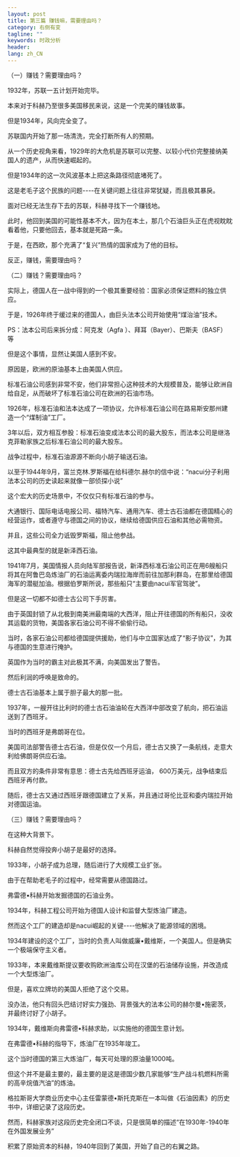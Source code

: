 ```yaml
---
layout: post
title: 第三篇 赚钱嘛，需要理由吗？
category: 右侧有变
tagline: ""
keywords: 时政分析
header:
lang: zh_CN 
---
```


 
<p>（一）赚钱？需要理由吗？</p>
<p>1932年，苏联一五计划开始完毕。</p>
<p>本来对于科赫乃至很多美国移民来说，这是一个完美的赚钱故事。</p>
<p>但是1934年，风向完全变了。</p>
<p>苏联国内开始了那一场清洗，完全打断所有人的预期。</p>
<p>从一个历史视角来看，1929年的大危机是苏联可以完整、以较小代价完整接纳美国人的遗产，从而快速崛起的。</p>
<p>但是1934年的这一次风波基本上把这条路径彻底堵死了。</p>
<p>这是老毛子这个民族的问题----在关键问题上往往非常犹疑，而且极其暴戾。</p>
<p>面对已经无法生存下去的苏联，科赫寻找下一个赚钱地。</p>
<p>此时，他回到美国的可能性基本不大，因为在本土，那几个石油巨头正在虎视眈眈看着他，只要他回去，基本就是死路一条。</p>
<p>于是，在西欧，那个充满了“复兴”热情的国家成为了他的目标。</p>
<p>反正，赚钱，需要理由吗？</p>
<p>（二）赚钱？需要理由吗？</p>
<p>实际上，德国人在一战中得到的一个极其重要经验：国家必须保证燃料的独立供应。</p>
<p>于是，1926年终于缓过来的德国人，由巨头法本公司开始使用“煤治油”技术。</p>
<p>PS：法本公司后来拆分成：阿克发（Agfa ）、拜耳（Bayer）、巴斯夫（BASF）等</p>
<p>但是这个事情，显然让美国人感到不安。</p>
<p>原因是，欧洲的原油基本上由美国人供应。</p>
<p>标准石油公司感到非常不安，他们非常担心这种技术的大规模普及，能够让欧洲自给自足，从而破坏了标准石油公司在欧洲的石油市场。</p>
<p>1926年，标准石油和法本达成了一项协议，允许标准石油公司在路易斯安那州建造一个“煤制油”工厂。</p>
<p>3年以后，双方相互参股：标准石油变成法本公司的最大股东，而法本公司是继洛克菲勒家族之后标准石油公司的最大股东。</p>
<p>战争过程中，标准石油源源不断向小胡子输送石油。</p>
<p>以至于1944年9月，富兰克林.罗斯福在给科德尔.赫尔的信中说：“nacui分子利用法本公司的历史读起来就像一部侦探小说”</p>
<p>这个宏大的历史场景中，不仅仅只有标准石油的参与。</p>
<p>大通银行、国际电话电报公司、福特汽车、通用汽车、德士古石油都在德国精心的经营运作，或者遵守与德国之间的协议，继续给德国供应石油和其他必需物资。</p>
<p>并且，这些公司全力诋毁罗斯福，阻止他参战。</p>
<p>这其中最典型的就是新泽西石油。</p>
<p>1941年7月，美国情报人员向陆军部报告说，新泽西标准石油公司正在用6艘船只将其在阿鲁巴岛炼油厂的石油运离委内瑞拉海岸而前往加那利群岛，在那里给德国海军的潜艇加油。根据伯罗斯所说，那些船只“主要由nacui军官驾驶”。</p>
<p>但是这一切都不如德士古公司下手厉害。</p>
<p>由于英国封锁了从北极到南美洲最南端的大西洋，阻止开往德国的所有船只，没收其运载的货物，美国各家石油公司不得不偷偷行动。</p>
<p>当时，各家石油公司都给德国提供援助，他们与中立国家达成了“影子协议”，为其与德国的生意进行掩护。</p>
<p>英国作为当时的霸主对此极其不满，向美国发出了警告。</p>
<p>然后利润的呼唤是致命的。</p>
<p>德士古石油基本上属于胆子最大的那一批。</p>
<p>1937年，一艘开往比利时的德士古石油油轮在大西洋中部改变了航向，把石油运送到了西班牙。</p>
<p>当时的西班牙是弗朗哥在位。</p>
<p>美国司法部警告德士古石油，但是仅仅一个月后，德士古又换了一条航线，走意大利给佛朗哥供应石油。</p>
<p>而且双方的条件非常有意思：德士古先给西班牙运油， 600万美元，战争结束后西班牙再付款。</p>
<p>随后，德士古又通过西班牙跟德国建立了关系，并且通过哥伦比亚和委内瑞拉开始对德国运油。</p>
<p>（三）赚钱？需要理由吗？</p>
<p>在这种大背景下。</p>
<p>科赫自然觉得投奔小胡子是最好的选择。</p>
<p>1933年，小胡子成为总理，随后进行了大规模工业扩张。</p>
<p>由于在帮助老毛子的过程中，经常需要从德国路过。</p>
<p>弗雷德•科赫开始发掘德国的石油业务。</p>
<p>1934年，科赫工程公司开始为德国人设计和监督大型炼油厂建造。</p>
<p>然而这个工厂的建造却是nacui崛起的关键----他解决了能源领域的困境。</p>
<p>1934年建设的这个工厂，当时的负责人叫做威廉•戴维斯，一个美国人。但是确实一个极端保守主义者。</p>
<p>1933年，本来戴维斯提议要收购欧洲油库公司在汉堡的石油储存设施，并改造成一个大型炼油厂。</p>
<p>但是，喜欢立牌坊的美国人拒绝了这个交易。</p>
<p>没办法，他只有回头巴结讨好实力强劲、背景强大的法本公司的赫尔曼•施密茨，并最终讨好了小胡子。</p>
<p>1934年，戴维斯向弗雷德•科赫求助，以实施他的德国生意计划。</p>
<p>在弗雷德•科赫的指导下，炼油厂在1935年竣工。</p>
<p>这个当时德国的第三大炼油厂，每天可处理的原油量1000吨。</p>
<p>但这个并不是最主要的，最主要的是这是德国少数几家能够“生产战斗机燃料所需的高辛烷值汽油”的炼油。</p>
<p>格拉斯哥大学商业历史中心主任雷蒙德•斯托克斯在一本叫做《石油因素》的历史书中，详细记录了这段历史。</p>
<p>然而，科赫家族对这段历史完全闭口不谈，只是很简单的描述“在1930年-1940年在外国发展业务”</p>
<p>积累了原始资本的科赫，1940年回到了美国，开始了自己的右翼之路。</p>

